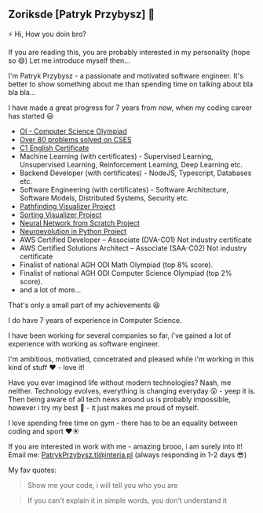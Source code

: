 ## Zoriksde [Patryk Przybysz] 👋

⚡ Hi, How you doin bro?

If you are reading this, you are probably interested in my personality (hope so 😄)
Let me introduce myself then...

I'm Patryk Przybysz - a passionate and motivated software engineer. It's better to show something about me than spending time on talking
about bla bla bla...

I have made a great progress for 7 years from now, when my coding career has started 😃

* [OI - Computer Science Olympiad](https://www.oi.edu.pl/l/28oi_1etap_wyniki/)
* [Over 80 problems solved on CSES](https://cses.fi/problemset/)
* [C1 English Certificate](https://thepoint.pl/)
* Machine Learning (with certificates) - Supervised Learning, Unsupervised Learning, Reinforcement Learning, Deep Learning etc.
* Backend Developer (with certificates) - NodeJS, Typescript, Databases etc.
* Software Engineering (with certificates) - Software Architecture, Software Models, Distributed Systems, Security etc.
* [Pathfinding Visualizer Project](https://react-pathfinding.vercel.app/)
* [Sorting Visualizer Project](https://react-sorting.vercel.app/)
* [Neural Network from Scratch Project](https://github.com/Zoriksde/python-neural-network)
* [Neuroevolution in Python Project](https://github.com/Zoriksde/python-neuroevolution)
* AWS Certified Developer – Associate (DVA-C01) Not industry certificate
* AWS Certified Solutions Architect – Associate (SAA-C02) Not industry certificate
* Finalist of national AGH ODI Math Olympiad (top 8% score).
* Finalist of national AGH ODI Computer Science Olympiad (top 2% score).
* and a lot of more...

That's only a small part of my achievements 😆

I do have 7 years of experience in Computer Science. 

I have been working for several companies so far, i've gained a lot of experience with working as software engineer. 

I'm ambitious, motivatied, concetrated and pleased while i'm working in this kind of stuff ❤️ - love it!

Have you ever imagined life without modern technologies? Naah, me neither. Technology evolves, everything is changing everyday 😮 - yeep it is.
Then being aware of all tech news around us is probably impossible, however i try my best 💪 - it just makes me proud of myself.

I love spending free time on gym - there has to be an equality between coding and sport ❤️☀️ 

If you are interested in work with me - amazing brooo, i am surely into it!
Email me: PatrykPrzybysz.tl@interia.pl (always responding in 1-2 days 😎)

My fav quotes:
> Show me your code, i will tell you who you are

> If you can't explain it in simple words, you don't understand it


<!--
**Zoriksde/Zoriksde** is a ✨ _special_ ✨ repository because its `README.md` (this file) appears on your GitHub profile.

Here are some ideas to get you started:

- 🔭 I’m currently working on ...
- 🌱 I’m currently learning ...
- 👯 I’m looking to collaborate on ...
- 🤔 I’m looking for help with ...
- 💬 Ask me about ...
- 📫 How to reach me: ...
- 😄 Pronouns: ...
- ⚡ Fun fact: ...
-->
